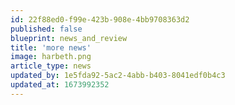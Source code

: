 ```yaml
---
id: 22f88ed0-f99e-423b-908e-4bb9708363d2
published: false
blueprint: news_and_review
title: 'more news'
image: harbeth.png
article_type: news
updated_by: 1e5fda92-5ac2-4abb-b403-8041edf0b4c3
updated_at: 1673992352
---
```

